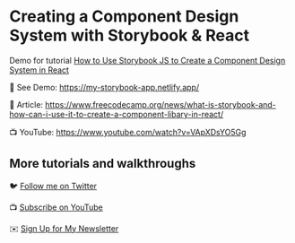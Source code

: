# Creating a Component Design System with Storybook & React

Demo for tutorial [How to Use Storybook JS to Create a Component Design System in React](https://www.youtube.com/watch?v=VApXDsYO5Gg)

🚀 See Demo: https://my-storybook-app.netlify.app/

📝 Article: https://www.freecodecamp.org/news/what-is-storybook-and-how-can-i-use-it-to-create-a-component-libary-in-react/

📺 YouTube: https://www.youtube.com/watch?v=VApXDsYO5Gg

## More tutorials and walkthroughs

🐦 [Follow me on Twitter](https://twitter.com/colbyfayock)

📺 [Subscribe on YouTube](https://www.youtube.com/colbyfayock)

✉️ [Sign Up for My Newsletter](https://colbyfayock.com/newsletter)

